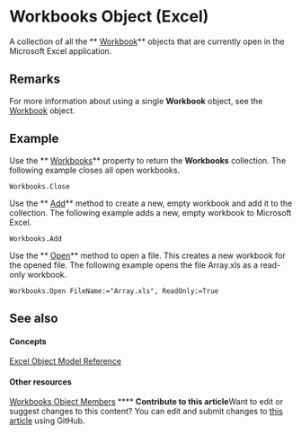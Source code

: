 
# Workbooks Object (Excel)

A collection of all the  ** [Workbook](8c00aa60-c974-eed3-0812-3c9625eb0d4c.md)** objects that are currently open in the Microsoft Excel application.


## Remarks

For more information about using a single  **Workbook** object, see the [Workbook](8c00aa60-c974-eed3-0812-3c9625eb0d4c.md) object.


## Example

Use the  ** [Workbooks](5291a324-87d7-3916-ffee-34c3389cea13.md)** property to return the **Workbooks** collection. The following example closes all open workbooks.


```
Workbooks.Close
```

Use the  ** [Add](ea9f2a2c-3cad-0c35-37b5-82da2f24b876.md)** method to create a new, empty workbook and add it to the collection. The following example adds a new, empty workbook to Microsoft Excel.




```
Workbooks.Add
```

Use the  ** [Open](1d1c3fca-ae1a-0a91-65a2-6f3f0fb308a0.md)** method to open a file. This creates a new workbook for the opened file. The following example opens the file Array.xls as a read-only workbook.




```
Workbooks.Open FileName:="Array.xls", ReadOnly:=True
```


## See also


#### Concepts


 [Excel Object Model Reference](11ea8598-8a20-92d5-f98b-0da04263bf2c.md)
#### Other resources


 [Workbooks Object Members](77e7bb0b-2491-d9ca-56f0-4cc77d146913.md)
****   **Contribute to this article**Want to edit or suggest changes to this content? You can edit and submit changes to  [this article](https://github.com/jhershey00/VBA_Excel_Test/OpenXMLCon/articles/f768da57-013a-e652-0f5d-60b03aa4240a.md) using GitHub.

